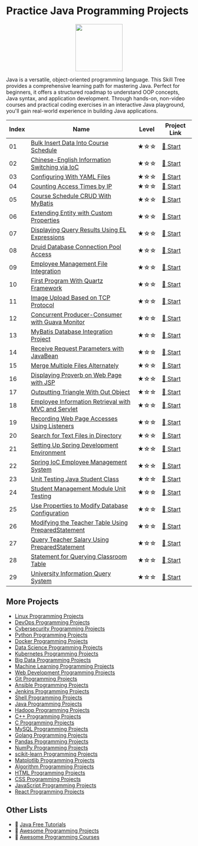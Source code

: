# Practice Java Programming Projects

<div align="center">
<img width="128px" src="https://file.labex.io/path/vBtgM8cNsQFn.png">
</div>

Java is a versatile, object-oriented programming language. This Skill Tree provides a comprehensive learning path for mastering Java. Perfect for beginners, it offers a structured roadmap to understand OOP concepts, Java syntax, and application development. Through hands-on, non-video courses and practical coding exercises in an interactive Java playground, you'll gain real-world experience in building Java applications.

|   Index | Name                                                                                                                                        | Level   | Project Link                                                                                    |
|---------|---------------------------------------------------------------------------------------------------------------------------------------------|---------|-------------------------------------------------------------------------------------------------|
|      01 | [Bulk Insert Data Into Course Schedule](https://labex.io/courses/project-bulk-insert-data-into-course-schedule)                             | ★☆☆     | [🚀 Start](https://labex.io/courses/project-bulk-insert-data-into-course-schedule)               |
|      02 | [Chinese-English Information Switching via IoC](https://labex.io/courses/project-chinese-english-information-switching-via-ioc)             | ★☆☆     | [🚀 Start](https://labex.io/courses/project-chinese-english-information-switching-via-ioc)       |
|      03 | [Configuring With YAML Files](https://labex.io/courses/project-configuring-with-yaml-files)                                                 | ★☆☆     | [🚀 Start](https://labex.io/courses/project-configuring-with-yaml-files)                         |
|      04 | [Counting Access Times by IP](https://labex.io/courses/project-counting-access-times-by-ip)                                                 | ★☆☆     | [🚀 Start](https://labex.io/courses/project-counting-access-times-by-ip)                         |
|      05 | [Course Schedule CRUD With MyBatis](https://labex.io/courses/project-course-schedule-crud-with-mybatis)                                     | ★☆☆     | [🚀 Start](https://labex.io/courses/project-course-schedule-crud-with-mybatis)                   |
|      06 | [Extending Entity with Custom Properties](https://labex.io/courses/project-custom-type-handler)                                             | ★☆☆     | [🚀 Start](https://labex.io/courses/project-custom-type-handler)                                 |
|      07 | [Displaying Query Results Using EL Expressions](https://labex.io/courses/project-displaying-query-results-using-el-expressions)             | ★☆☆     | [🚀 Start](https://labex.io/courses/project-displaying-query-results-using-el-expressions)       |
|      08 | [Druid Database Connection Pool Access](https://labex.io/courses/project-druid-database-connection-pool-access)                             | ★☆☆     | [🚀 Start](https://labex.io/courses/project-druid-database-connection-pool-access)               |
|      09 | [Employee Management File Integration](https://labex.io/courses/project-employee-management-file-integration)                               | ★☆☆     | [🚀 Start](https://labex.io/courses/project-employee-management-file-integration)                |
|      10 | [First Program With Quartz Framework](https://labex.io/courses/project-first-program-with-quartz-framework)                                 | ★☆☆     | [🚀 Start](https://labex.io/courses/project-first-program-with-quartz-framework)                 |
|      11 | [Image Upload Based on TCP Protocol](https://labex.io/courses/project-image-upload-based-on-tcp-protocol)                                   | ★☆☆     | [🚀 Start](https://labex.io/courses/project-image-upload-based-on-tcp-protocol)                  |
|      12 | [Concurrent Producer-Consumer with Guava Monitor](https://labex.io/courses/project-implement-thread-communication)                          | ★☆☆     | [🚀 Start](https://labex.io/courses/project-implement-thread-communication)                      |
|      13 | [MyBatis Database Integration Project](https://labex.io/courses/project-input-parameter-practice)                                           | ★☆☆     | [🚀 Start](https://labex.io/courses/project-input-parameter-practice)                            |
|      14 | [Receive Request Parameters with JavaBean](https://labex.io/courses/project-javabean-mutiple-parameters)                                    | ★☆☆     | [🚀 Start](https://labex.io/courses/project-javabean-mutiple-parameters)                         |
|      15 | [Merge Multiple Files Alternately](https://labex.io/courses/project-merge-multiple-files-alternately)                                       | ★☆☆     | [🚀 Start](https://labex.io/courses/project-merge-multiple-files-alternately)                    |
|      16 | [Displaying Proverb on Web Page with JSP](https://labex.io/courses/project-output-a-quote)                                                  | ★☆☆     | [🚀 Start](https://labex.io/courses/project-output-a-quote)                                      |
|      17 | [Outputting Triangle With Out Object](https://labex.io/courses/project-outputting-triangle-with-out-object)                                 | ★☆☆     | [🚀 Start](https://labex.io/courses/project-outputting-triangle-with-out-object)                 |
|      18 | [Employee Information Retrieval with MVC and Servlet](https://labex.io/courses/project-query-employee-information)                          | ★☆☆     | [🚀 Start](https://labex.io/courses/project-query-employee-information)                          |
|      19 | [Recording Web Page Accesses Using Listeners](https://labex.io/courses/project-recording-web-page-accesses-using-listeners)                 | ★☆☆     | [🚀 Start](https://labex.io/courses/project-recording-web-page-accesses-using-listeners)         |
|      20 | [Search for Text Files in Directory](https://labex.io/courses/project-search-for-text-files-in-directory)                                   | ★☆☆     | [🚀 Start](https://labex.io/courses/project-search-for-text-files-in-directory)                  |
|      21 | [Setting Up Spring Development Environment](https://labex.io/courses/project-setting-up-spring-development-environment)                     | ★☆☆     | [🚀 Start](https://labex.io/courses/project-setting-up-spring-development-environment)           |
|      22 | [Spring IoC Employee Management System](https://labex.io/courses/project-spring-ioc-employee-management-system)                             | ★☆☆     | [🚀 Start](https://labex.io/courses/project-spring-ioc-employee-management-system)               |
|      23 | [Unit Testing Java Student Class](https://labex.io/courses/project-student-class-test)                                                      | ★☆☆     | [🚀 Start](https://labex.io/courses/project-student-class-test)                                  |
|      24 | [Student Management Module Unit Testing](https://labex.io/courses/project-student-management-module-unit-testing)                           | ★☆☆     | [🚀 Start](https://labex.io/courses/project-student-management-module-unit-testing)              |
|      25 | [Use Properties to Modify Database Configuration](https://labex.io/courses/project-use-properties-to-modify-database-configuration)         | ★☆☆     | [🚀 Start](https://labex.io/courses/project-use-properties-to-modify-database-configuration)     |
|      26 | [Modifying the Teacher Table Using PreparedStatement](https://labex.io/courses/project-modifying-the-teacher-table-using-preparedstatement) | ★☆☆     | [🚀 Start](https://labex.io/courses/project-modifying-the-teacher-table-using-preparedstatement) |
|      27 | [Query Teacher Salary Using PreparedStatement](https://labex.io/courses/project-query-teacher-salary-using-preparedstatement)               | ★☆☆     | [🚀 Start](https://labex.io/courses/project-query-teacher-salary-using-preparedstatement)        |
|      28 | [Statement for Querying Classroom Table](https://labex.io/courses/project-statement-for-querying-teacher-table)                             | ★☆☆     | [🚀 Start](https://labex.io/courses/project-statement-for-querying-teacher-table)                |
|      29 | [University Information Query System](https://labex.io/courses/project-university-information-query-system)                                 | ★☆☆     | [🚀 Start](https://labex.io/courses/project-university-information-query-system)                 |

## More Projects

- [Linux Programming Projects](https://github.com/labex-labs/practice-linux-programming-projects)
- [DevOps Programming Projects](https://github.com/labex-labs/practice-devops-programming-projects)
- [Cybersecurity Programming Projects](https://github.com/labex-labs/practice-cybersecurity-programming-projects)
- [Python Programming Projects](https://github.com/labex-labs/practice-python-programming-projects)
- [Docker Programming Projects](https://github.com/labex-labs/practice-docker-programming-projects)
- [Data Science Programming Projects](https://github.com/labex-labs/practice-data-science-programming-projects)
- [Kubernetes Programming Projects](https://github.com/labex-labs/practice-kubernetes-programming-projects)
- [Big Data Programming Projects](https://github.com/labex-labs/practice-bigdata-programming-projects)
- [Machine Learning Programming Projects](https://github.com/labex-labs/practice-ml-programming-projects)
- [Web Development Programming Projects](https://github.com/labex-labs/practice-web-development-programming-projects)
- [Git Programming Projects](https://github.com/labex-labs/practice-git-programming-projects)
- [Ansible Programming Projects](https://github.com/labex-labs/practice-ansible-programming-projects)
- [Jenkins Programming Projects](https://github.com/labex-labs/practice-jenkins-programming-projects)
- [Shell Programming Projects](https://github.com/labex-labs/practice-shell-programming-projects)
- [Java Programming Projects](https://github.com/labex-labs/practice-java-programming-projects)
- [Hadoop Programming Projects](https://github.com/labex-labs/practice-hadoop-programming-projects)
- [C++ Programming Projects](https://github.com/labex-labs/practice-cpp-programming-projects)
- [C Programming Projects](https://github.com/labex-labs/practice-c-programming-projects)
- [MySQL Programming Projects](https://github.com/labex-labs/practice-mysql-programming-projects)
- [Golang Programming Projects](https://github.com/labex-labs/practice-go-programming-projects)
- [Pandas Programming Projects](https://github.com/labex-labs/practice-pandas-programming-projects)
- [NumPy Programming Projects](https://github.com/labex-labs/practice-numpy-programming-projects)
- [scikit-learn Programming Projects](https://github.com/labex-labs/practice-sklearn-programming-projects)
- [Matplotlib Programming Projects](https://github.com/labex-labs/practice-matplotlib-programming-projects)
- [Algorithm Programming Projects](https://github.com/labex-labs/practice-algorithm-programming-projects)
- [HTML Programming Projects](https://github.com/labex-labs/practice-html-programming-projects)
- [CSS Programming Projects](https://github.com/labex-labs/practice-css-programming-projects)
- [JavaScript Programming Projects](https://github.com/labex-labs/practice-javascript-programming-projects)
- [React Programming Projects](https://github.com/labex-labs/practice-react-programming-projects)


## Other Lists

- 🔗 [Java Free Tutorials](https://github.com/labex-labs/java-free-tutorials)
- 🔗 [Awesome Programming Projects](https://github.com/labex-labs/awesome-programming-projects)
- 🔗 [Awesome Programming Courses](https://github.com/labex-labs/awesome-programming-courses)


